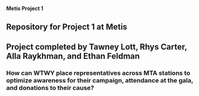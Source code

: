 #### Metis Project 1
## Repository for Project 1 at Metis
## Project completed by Tawney Lott, Rhys Carter, Alla Raykhman, and Ethan Feldman

### How can WTWY place representatives across MTA stations to optimize awareness for their campaign, attendance at the gala, and donations to their cause?

